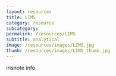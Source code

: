```yaml
---
layout: resources
title: LIMS
category: resource
subcategory: 
permalink: /resources/LIMS
subtitle: analytical
image: /resources/images/LIMS.jpg
thumb: /resources/images/LIMS_thumb.jpg
---
```


irisnote info

